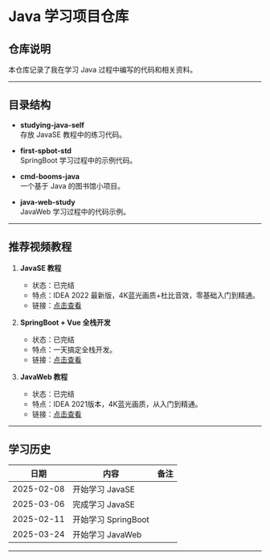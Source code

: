 # Java 学习项目仓库

## 仓库说明

本仓库记录了我在学习 Java 过程中编写的代码和相关资料。

---

## 目录结构

- **studying-java-self**  
  存放 JavaSE 教程中的练习代码。
  
- **first-spbot-std**  
  SpringBoot 学习过程中的示例代码。

- **cmd-booms-java**  
  一个基于 Java 的图书馆小项目。

- **java-web-study**  
  JavaWeb 学习过程中的代码示例。

---

## 推荐视频教程

1. **JavaSE 教程**  
   - 状态：已完结  
   - 特点：IDEA 2022 最新版，4K蓝光画质+杜比音效，零基础入门到精通。  
   - 链接：[点击查看](https://www.bilibili.com/video/BV1YP4y1o75f)

2. **SpringBoot + Vue 全栈开发**  
   - 状态：已完结  
   - 特点：一天搞定全栈开发。  
   - 链接：[点击查看](https://www.bilibili.com/video/BV1nV4y1s7ZN)

3. **JavaWeb 教程**  
   - 状态：已完结  
   - 特点：IDEA 2021版本，4K蓝光画质，从入门到精通。  
   - 链接：[点击查看](https://www.bilibili.com/video/BV1CL4y1i7qR)

---

## 学习历史

| 日期       | 内容                     | 备注       |
|------------|--------------------------|------------|
| 2025-02-08 | 开始学习 JavaSE         |            |
| 2025-03-06 | 完成学习 JavaSE         |            |
| 2025-02-11 | 开始学习 SpringBoot     |            |
| 2025-03-24 | 开始学习 JavaWeb        |            |

---
